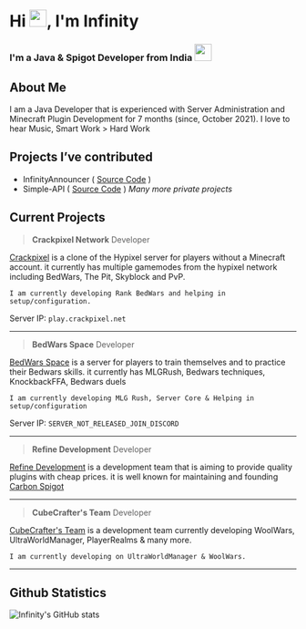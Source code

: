 
<h1>Hi <img src="https://raw.githubusercontent.com/MartinHeinz/MartinHeinz/master/wave.gif" width="30px">, I'm Infinity</h1>
<h3>I'm a Java & Spigot Developer from India <img src="https://seeklogo.com/images/I/Indian_Flag-logo-19B702FA68-seeklogo.com.png" width="30px"></h3>

## About Me
I am a Java Developer that is experienced with Server Administration and Minecraft Plugin Development for
7 months (since, October 2021). I love to hear Music, Smart Work > Hard Work

## Projects I’ve contributed

* InfinityAnnouncer ( [Source Code](https://github.com/Ixf1nity/InfinityAnnouncer) )
* Simple-API ( [Source Code](https://github.com/Ixf1nity/Simple-API) )
*Many more private projects*

## Current Projects

> **Crackpixel Network**
Developer

[Crackpixel](https://discord.gg/u79Pec9D5S) is a clone of the Hypixel server for players without a Minecraft account. it currently has multiple gamemodes from the hypixel network including BedWars, The Pit, Skyblock and PvP.

```I am currently developing Rank BedWars and helping in setup/configuration.```

Server IP: `play.crackpixel.net`

****

>  **BedWars Space**
>  Developer

[BedWars Space](https://discord.gg/e9DkFv9WaN) is a server for players to train themselves and to practice their Bedwars skills.  it currently  has MLGRush, Bedwars techniques, KnockbackFFA, Bedwars duels

`I am currently developing MLG Rush, Server Core & Helping in setup/configuration`

Server IP: `SERVER_NOT_RELEASED_JOIN_DISCORD`

****
> **Refine Development**
> Developer
> 
[Refine Development](https://discord.gg/bxtqV2pZGj) is a development team that is aiming to provide quality plugins with cheap prices. it is well known for maintaining and founding [Carbon Spigot](https://polymart.org/resource/1-8-carbonspigot.1341)

****
> **CubeCrafter's Team**
> Developer
> 
[CubeCrafter's Team](https://discord.gg/9yep2BTgBa) is a development team currently developing WoolWars, UltraWorldManager, PlayerRealms & many more.

``I am currently developing on UltraWorldManager & WoolWars.``

***

## Github Statistics
![Infinity's GitHub stats](https://github-readme-stats.vercel.app/api?username=Ixf1nity&show_icons=true)
